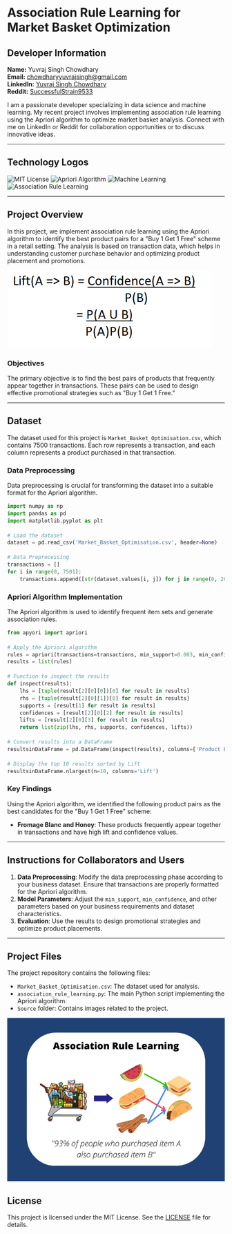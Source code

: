 # Association Rule Learning for Market Basket Optimization

## Developer Information
**Name:** Yuvraj Singh Chowdhary  
**Email:** chowdharyyuvrajsingh@gmail.com  
**LinkedIn:** [Yuvraj Singh Chowdhary](https://www.linkedin.com/in/yuvraj-singh-chowdhary/)  
**Reddit:** [SuccessfulStrain9533](https://www.reddit.com/user/SuccessfulStrain9533/)  

I am a passionate developer specializing in data science and machine learning. My recent project involves implementing association rule learning using the Apriori algorithm to optimize market basket analysis. Connect with me on LinkedIn or Reddit for collaboration opportunities or to discuss innovative ideas.

---

## Technology Logos
![MIT License](https://img.shields.io/badge/License-MIT-yellow?style=for-the-badge)
![Apriori Algorithm](https://img.shields.io/badge/Apriori%20Algorithm-FF6F00?style=for-the-badge)
![Machine Learning](https://img.shields.io/badge/Machine%20Learning-FF6F00?style=for-the-badge)
![Association Rule Learning](https://img.shields.io/badge/Association%20Rule%20Learning-0277BD?style=for-the-badge)

---

## Project Overview
In this project, we implement association rule learning using the Apriori algorithm to identify the best product pairs for a "Buy 1 Get 1 Free" scheme in a retail setting. The analysis is based on transaction data, which helps in understanding customer purchase behavior and optimizing product placement and promotions.

 ![Lift Function](Source/2.png)

### Objectives
The primary objective is to find the best pairs of products that frequently appear together in transactions. These pairs can be used to design effective promotional strategies such as "Buy 1 Get 1 Free."

---

## Dataset
The dataset used for this project is `Market_Basket_Optimisation.csv`, which contains 7500 transactions. Each row represents a transaction, and each column represents a product purchased in that transaction.

### Data Preprocessing
Data preprocessing is crucial for transforming the dataset into a suitable format for the Apriori algorithm.

```python
import numpy as np
import pandas as pd
import matplotlib.pyplot as plt

# Load the dataset
dataset = pd.read_csv('Market_Basket_Optimisation.csv', header=None)

# Data Preprocessing
transactions = []
for i in range(0, 7501):
    transactions.append([str(dataset.values[i, j]) for j in range(0, 20)])
```

### Apriori Algorithm Implementation
The Apriori algorithm is used to identify frequent item sets and generate association rules. 

```python
from apyori import apriori

# Apply the Apriori algorithm
rules = apriori(transactions=transactions, min_support=0.003, min_confidence=0.2, min_lift=3, min_length=2, max_length=2)
results = list(rules)

# Function to inspect the results
def inspect(results):
    lhs = [tuple(result[2][0][0])[0] for result in results]
    rhs = [tuple(result[2][0][1])[0] for result in results]
    supports = [result[1] for result in results]
    confidences = [result[2][0][2] for result in results]
    lifts = [result[2][0][3] for result in results]
    return list(zip(lhs, rhs, supports, confidences, lifts))

# Convert results into a DataFrame
resultsinDataFrame = pd.DataFrame(inspect(results), columns=['Product Bought', 'Product Likely To Buy', 'Support', 'Confidence', 'Lift'])

# Display the top 10 results sorted by Lift
resultsinDataFrame.nlargest(n=10, columns='Lift')
```

### Key Findings
Using the Apriori algorithm, we identified the following product pairs as the best candidates for the "Buy 1 Get 1 Free" scheme:
- **Fromage Blanc and Honey**: These products frequently appear together in transactions and have high lift and confidence values.

---

## Instructions for Collaborators and Users
1. **Data Preprocessing**: Modify the data preprocessing phase according to your business dataset. Ensure that transactions are properly formatted for the Apriori algorithm.
2. **Model Parameters**: Adjust the `min_support`, `min_confidence`, and other parameters based on your business requirements and dataset characteristics.
3. **Evaluation**: Use the results to design promotional strategies and optimize product placements.

---

## Project Files
The project repository contains the following files:
- `Market_Basket_Optimisation.csv`: The dataset used for analysis.
- `association_rule_learning.py`: The main Python script implementing the Apriori algorithm.
- `Source` folder: Contains images related to the project.



![General Model](Source/1.webp)



## License
This project is licensed under the MIT License. See the [LICENSE](LICENSE) file for details.
